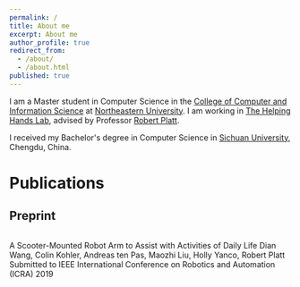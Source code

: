 ```yaml
---
permalink: /
title: About me
excerpt: About me
author_profile: true
redirect_from:
  - /about/
  - /about.html
published: true
---
```


I am a Master student in Computer Science in the [College of Computer and Information Science](https://www.ccis.northeastern.edu) at [Northeastern University](https://www.northeastern.edu). I am working in [The Helping Hands Lab](https://www2.ccs.neu.edu/research/helpinghands/), advised by Professor [Robert Platt](http://www.ccs.neu.edu/home/rplatt/).

I received my Bachelor's degree in Computer Science in [Sichuan University](http://www.scu.edu.cn), Chengdu, China.

Publications
======
Preprint
-------
<div>
<img scr="images/scooter.JPG"  style="float:left;height: 200px;"/>
<p style="float:left">
  A Scooter-Mounted Robot Arm to Assist with Activities of Daily Life
  Dian Wang, Colin Kohler, Andreas ten Pas, Maozhi Liu, Holly Yanco, Robert Platt
  Submitted to IEEE International Conference on Robotics and Automation (ICRA) 2019
</p >
</div>
